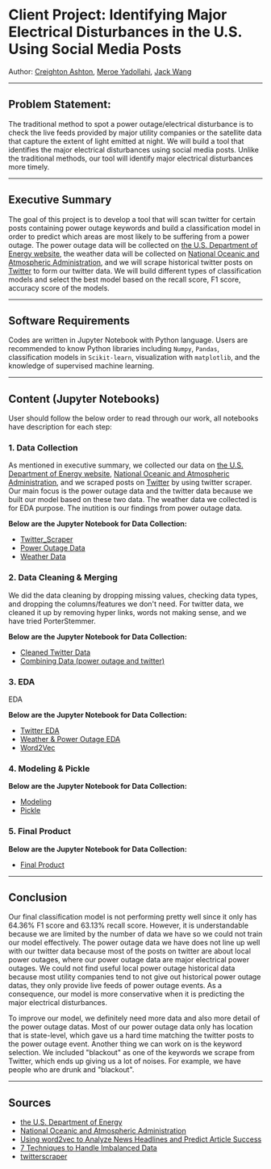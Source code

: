 # Client Project: Identifying Major Electrical Disturbances in the U.S. Using Social Media Posts

Author: [Creighton Ashton](https://www.linkedin.com/in/creightonashton/), [Meroe Yadollahi](https://www.linkedin.com/in/meroe-yadollahi/), [Jack Wang](https://www.linkedin.com/in/jackweijiawang/)

---

## Problem Statement: 

The traditional method to spot a power outage/electrical disturbance is to check the live feeds provided by major utility companies or the satellite data that capture the extent of light emitted at night. We will build a tool that identifies the major electrical disturbances using social media posts. Unlike the traditional methods, our tool will identify major electrical disturbances more timely.

---

## Executive Summary

The goal of this project is to develop a tool that will scan twitter for certain posts containing power outage keywords and build a classification model in order to predict which areas are most likely to be suffering from a power outage. The power outage data will be collected on [the U.S. Department of Energy website](https://www.oe.netl.doe.gov/OE417_annual_summary.aspx), the weather data will be collected on [National Oceanic and Atmospheric Administration](https://www.ncdc.noaa.gov/data-access/severe-weather), and we will scrape historical twitter posts on [Twitter](https://twitter.com) to form our twitter data. We will build different types of classification models and select the best model based on the recall score, F1 score, accuracy score of the models.

---

## Software Requirements

Codes are written in Jupyter Notebook with Python language. Users are recommended to know Python libraries including `Numpy`, `Pandas`, classification models in `Scikit-learn`, visualization with `matplotlib`, and the knowledge of supervised machine learning.

---

## Content (Jupyter Notebooks)

User should follow the below order to read through our work, all notebooks have description for each step:

### 1. Data Collection

As mentioned in executive summary, we collected our data on [the U.S. Department of Energy website](https://www.oe.netl.doe.gov/OE417_annual_summary.aspx), [National Oceanic and Atmospheric Administration](https://www.ncdc.noaa.gov/data-access/severe-weather), and we scraped posts on [Twitter](https://twitter.com) by using twitter scraper. Our main focus is the power outage data and the twitter data because we built our model based on these two data. The weather data we collected is for EDA purpose. The inutition is our findings from power outage data. 

**Below are the Jupyter Notebook for Data Collection:**
- [Twitter_Scraper](./Code/Twitter_Scraper.ipynb)
- [Power Outage Data](./Code/power-outage-data.ipynb)
- [Weather Data](./Code/Weather_Data.ipynb)

### 2. Data Cleaning & Merging

We did the data cleaning by dropping missing values, checking data types, and dropping the columns/features we don't need. For twitter data, we cleaned it up by removing hyper links, words not making sense, and we have tried PorterStemmer.

**Below are the Jupyter Notebook for Data Collection:**
- [Cleaned Twitter Data](./Code/twitter_cleaning.ipynb)
- [Combining Data (power outage and twitter)](./Code/Combining_Data.ipynb)

### 3. EDA

EDA

**Below are the Jupyter Notebook for Data Collection:**
- [Twitter EDA](./Code/Twitter_EDA.ipynb)
- [Weather & Power Outage EDA](./Code/Weather_PowerOutage_EDA.ipynb)
- [Word2Vec](./Code/Word2Vec.ipynb)


### 4. Modeling & Pickle

**Below are the Jupyter Notebook for Data Collection:**
- [Modeling](./Code/Modeling.ipynb)
- [Pickle](./Code/Pickle.ipynb)

### 5. Final Product

**Below are the Jupyter Notebook for Data Collection:**
- [Final Product](./Code/App_development.ipynb)

---

## Conclusion

Our final classification model is not performing pretty well since it only has 64.36% F1 score and 63.13% recall score. However, it is understandable because we are limited by the number of data we have so we could not train our model effectively. The power outage data we have does not line up well with our twitter data because most of the posts on twitter are about local power outages, where our power outage data are major electrical power outages. We could not find useful local power outage historical data because most utility companies tend to not give out historical power outage datas, they only provide live feeds of power outage events. As a consequence, our model is more conservative when it is predicting the major electrical disturbances. 

To improve our model, we definitely need more data and also more detail of the power outage datas. Most of our power outage data only has location that is state-level, which gave us a hard time matching the twitter posts to the power outage event. Another thing we can work on is the keyword selection. We included "blackout" as one of the keywords we scrape from Twitter, which ends up giving us a lot of noises. For example, we have people who are drunk and "blackout".

---

## Sources

- [the U.S. Department of Energy](https://www.oe.netl.doe.gov/OE417_annual_summary.aspx)
- [National Oceanic and Atmospheric Administration](https://www.ncdc.noaa.gov/data-access/severe-weather)
- [Using word2vec to Analyze News Headlines and Predict Article Success](https://towardsdatascience.com/using-word2vec-to-analyze-news-headlines-and-predict-article-success-cdeda5f14751)
- [7 Techniques to Handle Imbalanced Data](https://www.kdnuggets.com/2017/06/7-techniques-handle-imbalanced-data.html)
- [twitterscraper](https://github.com/taspinar/twitterscraper)